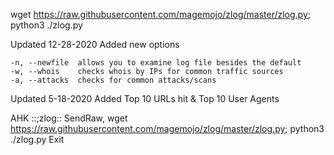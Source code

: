 wget https://raw.githubusercontent.com/magemojo/zlog/master/zlog.py; python3 ./zlog.py

Updated 12-28-2020 Added new options

    -n, --newfile  allows you to examine log file besides the default
    -w, --whois    checks whois by IPs for common traffic sources
    -a, --attacks  checks for common attacks/scans
    
Updated 5-18-2020 Added Top 10 URLs hit & Top 10 User Agents

AHK
::;zlog::
SendRaw, wget https://raw.githubusercontent.com/magemojo/zlog/master/zlog.py; python3 ./zlog.py
Exit
